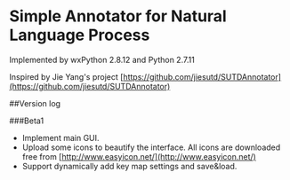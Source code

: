 # Simple Annotator for Natural Language Process

Implemented by wxPython 2.8.12 and Python 2.7.11

Inspired by Jie Yang's project [https://github.com/jiesutd/SUTDAnnotator](https://github.com/jiesutd/SUTDAnnotator)

##Version log

###Beta1
- Implement main GUI.
- Upload some icons to beautify the interface. All icons are downloaded free from [http://www.easyicon.net/](http://www.easyicon.net/)
- Support dynamically add key map settings and save&load.